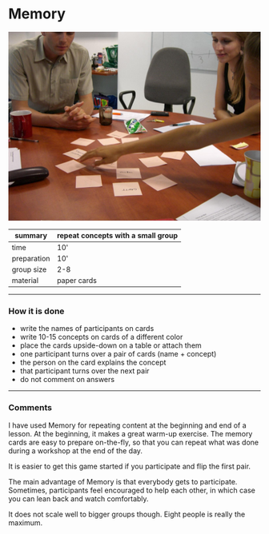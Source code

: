 
# Memory

![Memory](../images/memory.jpg)

| summary     | repeat concepts with a small group |
|-------------|------------------------------------|
| time        | 10' |
| preparation | 10' |
| group size  | 2-8 |
| material    | paper cards |

----

### How it is done

* write the names of participants on cards
* write 10-15 concepts on cards of a different color
* place the cards upside-down on a table or attach them
* one participant turns over a pair of cards (name + concept)
* the person on the card explains the concept
* that participant turns over the next pair
* do not comment on answers

----

### Comments

I have used Memory for repeating content at the beginning and end of a lesson. At the beginning, it makes a great warm-up exercise. The memory cards are easy to prepare on-the-fly, so that you can repeat what was done during a workshop at the end of the day.

It is easier to get this game started if you participate and flip the first pair.

The main advantage of Memory is that everybody gets to participate. Sometimes, participants feel encouraged to help each other, in which case you can lean back and watch comfortably.

It does not scale well to bigger groups though. 
Eight people is really the maximum.